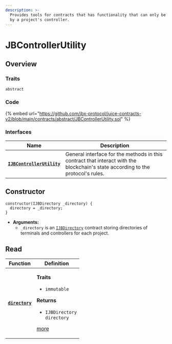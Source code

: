 ```yaml
---
description: >-
  Provides tools for contracts that has functionality that can only be accessed
  by a project's controller.
---
```


# JBControllerUtility

## Overview

### Traits

`abstract`

### Code

{% embed url="https://github.com/jbx-protocol/juice-contracts-v2/blob/main/contracts/abstract/JBControllerUtility.sol" %}

### **Interfaces**

| Name                                                                      | Description                                                                                                                              |
| ------------------------------------------------------------------------- | ---------------------------------------------------------------------------------------------------------------------------------------- |
| [**`IJBControllerUtility`**](/protocol/api/interfaces/ijbcontrollerutility.md) | General interface for the methods in this contract that interact with the blockchain's state according to the protocol's rules. |

## Constructor

```solidity
constructor(IJBDirectory _directory) {
  directory = _directory;
}
```

* **Arguments:**
  * `_directory` is an [`IJBDirectory`](/protocol/api/interfaces/ijbdirectory.md) contract storing directories of terminals and controllers for each project.

## Read

| Function                                   | Definition                                                                                                                                                                                                  |
| ------------------------------------------ | ----------------------------------------------------------------------------------------------------------------------------------------------------------------------------------------------------------- |
| [**`directory`**](/protocol/api/contracts/or-abstract/jbcontrollerutility/properties/directory.md) | <p><strong>Traits</strong></p><ul><li><code>immutable</code></li></ul><p><strong>Returns</strong></p><ul><li><code>IJBDirectory directory</code></li></ul><p><a href="/protocol/api/contracts/or-abstract/jbcontrollerutility/properties/directory.md">more</a></p> |
